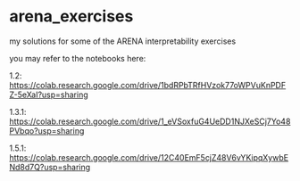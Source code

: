 # arena_exercises
my solutions for some of the ARENA interpretability exercises


you may refer to the notebooks here:

1.2: https://colab.research.google.com/drive/1bdRPbTRfHVzok77oWPVuKnPDFZ-5eXaI?usp=sharing

1.3.1: https://colab.research.google.com/drive/1_eVSoxfuG4UeDD1NJXeSCj7Yo48PVbqo?usp=sharing

1.5.1: https://colab.research.google.com/drive/12C40EmF5cjZ48V6vYKipqXywbENd8d7Q?usp=sharing
